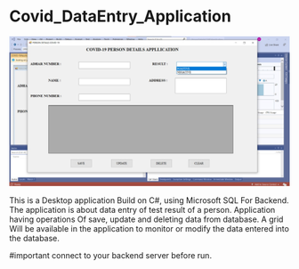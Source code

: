 # Covid_DataEntry_Application

![alt text](https://github.com/HameedSyed02/Covid_DataEntry_Application/blob/main/covid%20project.jpeg?raw=true)

This is a Desktop application Build on C#, using Microsoft SQL For Backend. The application is about data entry of test result of a person. Application
having operations Of save, update and deleting data from database. A grid Will be available in the application to monitor or modify the data entered into the database.

#important
connect to your backend server before run.
